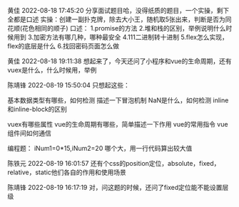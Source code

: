 黄佳 2022-08-18 17:45:20
分享面试题目哈，没得纸质的题目，一个实操，剩下全都是口述
实操：创建一副扑克牌，除去大小王，随机取5张出来，判断是否为同花顺(花色相同的顺子)
口述：
1.promise的方法
2.堆和栈的区别，举例说明什么时候用到
3.加密方法有哪几种，哪种最安全
4.111二进制转十进制
5.flex怎么实现，flex的底层是什么
6.找回密码页面怎么做

黄佳 2022-08-18 19:11:38
想起来了，今天还问了小程序和vue的生命周期，还有vuex是什么，什么时候用，举例

陈靖锋 2022-08-19 15:50:04
只想起这些：

基本数据类型有哪些，如何检测
描述一下冒泡机制
NaN是什么，如何检测
inline和inline-block的区别

vuex有哪些属性
vue的生命周期有哪些，简单描述一下作用
vue的常用指令
vue组件间如何通信

编程题：
iNum1=0*15,iNum2=20
哪个大，用一行代码算出较大值

陈铁元 2022-08-19 16:01:57
还有个css的position定位，absolute，fixed，relative，static他们各自的作用和使用场景

陈靖锋 2022-08-19 16:17:19
对，问这题的时候，还问了fixed定位能不能设置层级